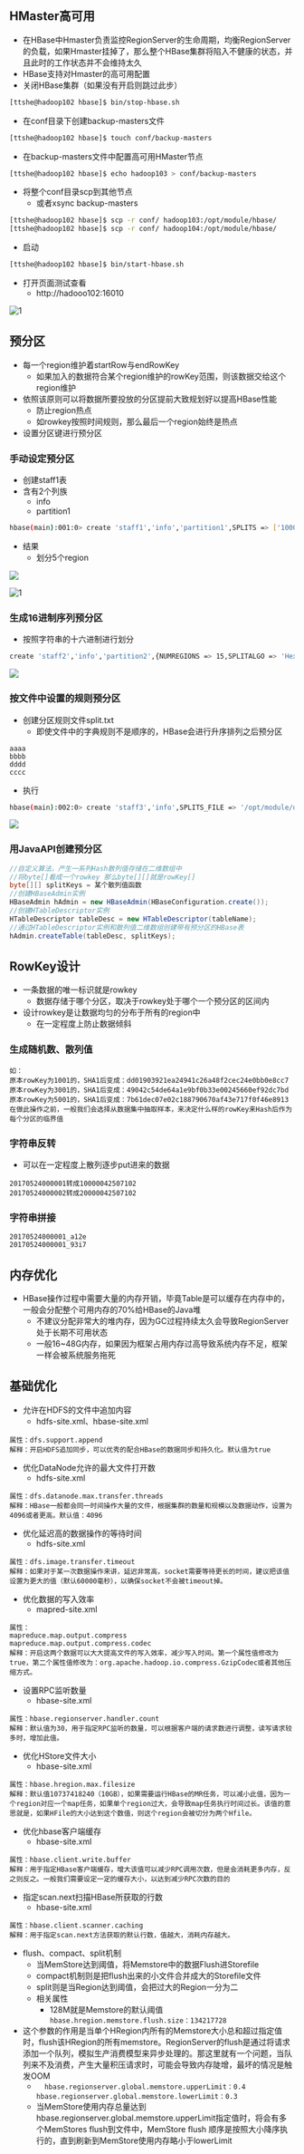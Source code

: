 ## HMaster高可用

- 在HBase中Hmaster负责监控RegionServer的生命周期，均衡RegionServer的负载，如果Hmaster挂掉了，那么整个HBase集群将陷入不健康的状态，并且此时的工作状态并不会维持太久
- HBase支持对Hmaster的高可用配置
- 关闭HBase集群（如果没有开启则跳过此步）

```bash
[ttshe@hadoop102 hbase]$ bin/stop-hbase.sh
```

- 在conf目录下创建backup-masters文件

```bash
[ttshe@hadoop102 hbase]$ touch conf/backup-masters
```

- 在backup-masters文件中配置高可用HMaster节点

```bash
[ttshe@hadoop102 hbase]$ echo hadoop103 > conf/backup-masters
```

- 将整个conf目录scp到其他节点
  - 或者xsync backup-masters

```bash
[ttshe@hadoop102 hbase]$ scp -r conf/ hadoop103:/opt/module/hbase/
[ttshe@hadoop102 hbase]$ scp -r conf/ hadoop104:/opt/module/hbase/
```

- 启动

```bash
[ttshe@hadoop102 hbase]$ bin/start-hbase.sh
```

- 打开页面测试查看
  - http://hadooo102:16010

![1](img/32.png) 



## 预分区

- 每一个region维护着startRow与endRowKey
  - 如果加入的数据符合某个region维护的rowKey范围，则该数据交给这个region维护
- 依照该原则可以将数据所要投放的分区提前大致规划好以提高HBase性能
  - 防止region热点
  - 如rowkey按照时间规则，那么最后一个region始终是热点
- 设置分区键进行预分区



### 手动设定预分区

- 创建staff1表
- 含有2个列族
  - info
  - partition1

```bash
hbase(main):001:0> create 'staff1','info','partition1',SPLITS => ['1000','2000','3000','4000']
```

- 结果
  - 划分5个region

![](img/33.png) 

![1](img/34.png) 



### 生成16进制序列预分区

- 按照字符串的十六进制进行划分

```bash
create 'staff2','info','partition2',{NUMREGIONS => 15,SPLITALGO => 'HexStringSplit'}
```

![](img/35.png) 



### 按文件中设置的规则预分区

- 创建分区规则文件split.txt
  - 即使文件中的字典规则不是顺序的，HBase会进行升序排列之后预分区

```text
aaaa
bbbb
dddd
cccc
```

- 执行

```bash
hbase(main):002:0> create 'staff3','info',SPLITS_FILE => '/opt/module/datas/split.txt'
```

![](img/36.png) 



### 用JavaAPI创建预分区

```java
//自定义算法，产生一系列Hash散列值存储在二维数组中
//将byte[]看成一个rowkey 那么byte[][]就是rowKey[]
byte[][] splitKeys = 某个散列值函数
//创建HBaseAdmin实例
HBaseAdmin hAdmin = new HBaseAdmin(HBaseConfiguration.create());
//创建HTableDescriptor实例
HTableDescriptor tableDesc = new HTableDescriptor(tableName);
//通过HTableDescriptor实例和散列值二维数组创建带有预分区的HBase表
hAdmin.createTable(tableDesc, splitKeys);
```



## RowKey设计

- 一条数据的唯一标识就是rowkey
  - 数据存储于哪个分区，取决于rowkey处于哪个一个预分区的区间内
- 设计rowkey是让数据均匀的分布于所有的region中
  - 在一定程度上防止数据倾斜

### 生成随机数、散列值

```text
如：
原本rowKey为1001的，SHA1后变成：dd01903921ea24941c26a48f2cec24e0bb0e8cc7
原本rowKey为3001的，SHA1后变成：49042c54de64a1e9bf0b33e00245660ef92dc7bd
原本rowKey为5001的，SHA1后变成：7b61dec07e02c188790670af43e717f0f46e8913
在做此操作之前，一般我们会选择从数据集中抽取样本，来决定什么样的rowKey来Hash后作为每个分区的临界值
```



### 字符串反转

- 可以在一定程度上散列逐步put进来的数据

```text
20170524000001转成10000042507102
20170524000002转成20000042507102
```



### 字符串拼接

```text
20170524000001_a12e
20170524000001_93i7
```



## 内存优化

- HBase操作过程中需要大量的内存开销，毕竟Table是可以缓存在内存中的，一般会分配整个可用内存的70%给HBase的Java堆
  - 不建议分配非常大的堆内存，因为GC过程持续太久会导致RegionServer处于长期不可用状态
  - 一般16~48G内存，如果因为框架占用内存过高导致系统内存不足，框架一样会被系统服务拖死



## 基础优化

- 允许在HDFS的文件中追加内容
  - hdfs-site.xml、hbase-site.xml

```text
属性：dfs.support.append
解释：开启HDFS追加同步，可以优秀的配合HBase的数据同步和持久化。默认值为true
```

- 优化DataNode允许的最大文件打开数
  - hdfs-site.xml

```text
属性：dfs.datanode.max.transfer.threads
解释：HBase一般都会同一时间操作大量的文件，根据集群的数量和规模以及数据动作，设置为4096或者更高。默认值：4096
```

- 优化延迟高的数据操作的等待时间
  - hdfs-site.xml

```text
属性：dfs.image.transfer.timeout
解释：如果对于某一次数据操作来讲，延迟非常高，socket需要等待更长的时间，建议把该值设置为更大的值（默认60000毫秒），以确保socket不会被timeout掉。
```

- 优化数据的写入效率
  - mapred-site.xml

```text
属性：
mapreduce.map.output.compress
mapreduce.map.output.compress.codec
解释：开启这两个数据可以大大提高文件的写入效率，减少写入时间。第一个属性值修改为true，第二个属性值修改为：org.apache.hadoop.io.compress.GzipCodec或者其他压缩方式。
```

- 设置RPC监听数量
  - hbase-site.xml

```text
属性：hbase.regionserver.handler.count
解释：默认值为30，用于指定RPC监听的数量，可以根据客户端的请求数进行调整，读写请求较多时，增加此值。
```

- 优化HStore文件大小
  - hbase-site.xml

```text
属性：hbase.hregion.max.filesize
解释：默认值10737418240（10GB），如果需要运行HBase的MR任务，可以减小此值，因为一个region对应一个map任务，如果单个region过大，会导致map任务执行时间过长。该值的意思就是，如果HFile的大小达到这个数值，则这个region会被切分为两个Hfile。
```

- 优化hbase客户端缓存
  - hbase-site.xml

```text
属性：hbase.client.write.buffer
解释：用于指定HBase客户端缓存，增大该值可以减少RPC调用次数，但是会消耗更多内存，反之则反之。一般我们需要设定一定的缓存大小，以达到减少RPC次数的目的
```

- 指定scan.next扫描HBase所获取的行数
  - hbase-site.xml

```text
属性：hbase.client.scanner.caching
解释：用于指定scan.next方法获取的默认行数，值越大，消耗内存越大。
```

- flush、compact、split机制
  - 当MemStore达到阈值，将Memstore中的数据Flush进Storefile
  - compact机制则是把flush出来的小文件合并成大的Storefile文件
  - split则是当Region达到阈值，会把过大的Region一分为二
  - 相关属性
    - 128M就是Memstore的默认阈值 `hbase.hregion.memstore.flush.size：134217728`
- 这个参数的作用是当单个HRegion内所有的Memstore大小总和超过指定值时，flush该HRegion的所有memstore。RegionServer的flush是通过将请求添加一个队列，模拟生产消费模型来异步处理的。那这里就有一个问题，当队列来不及消费，产生大量积压请求时，可能会导致内存陡增，最坏的情况是触发OOM
  - `  hbase.regionserver.global.memstore.upperLimit：0.4 hbase.regionserver.global.memstore.lowerLimit：0.3`
  - 当MemStore使用内存总量达到hbase.regionserver.global.memstore.upperLimit指定值时，将会有多个MemStores flush到文件中，MemStore flush 顺序是按照大小降序执行的，直到刷新到MemStore使用内存略小于lowerLimit